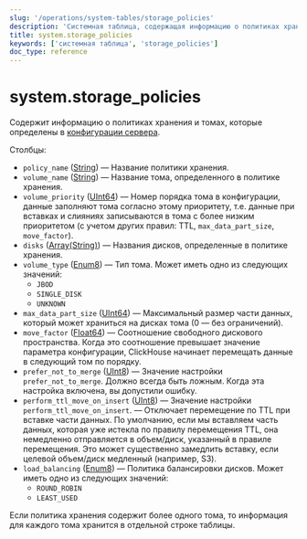 ```yaml
---
slug: '/operations/system-tables/storage_policies'
description: 'Системная таблица, содержащая информацию о политиках хранения и томах,'
title: system.storage_policies
keywords: ['системная таблица', 'storage_policies']
doc_type: reference
---
```

# system.storage_policies

Содержит информацию о политиках хранения и томах, которые определены в [конфигурации сервера](../../engines/table-engines/mergetree-family/mergetree.md#table_engine-mergetree-multiple-volumes_configure).

Столбцы:

- `policy_name` ([String](../../sql-reference/data-types/string.md)) — Название политики хранения.
- `volume_name` ([String](../../sql-reference/data-types/string.md)) — Название тома, определенного в политике хранения.
- `volume_priority` ([UInt64](../../sql-reference/data-types/int-uint.md)) — Номер порядка тома в конфигурации, данные заполняют тома согласно этому приоритету, т.е. данные при вставках и слияниях записываются в тома с более низким приоритетом (с учетом других правил: TTL, `max_data_part_size`, `move_factor`).
- `disks` ([Array(String)](../../sql-reference/data-types/array.md)) — Названия дисков, определенные в политике хранения.
- `volume_type` ([Enum8](../../sql-reference/data-types/enum.md)) — Тип тома. Может иметь одно из следующих значений:
  - `JBOD` 
  - `SINGLE_DISK`
  - `UNKNOWN`
- `max_data_part_size` ([UInt64](../../sql-reference/data-types/int-uint.md)) — Максимальный размер части данных, который может храниться на дисках тома (0 — без ограничений).
- `move_factor` ([Float64](../../sql-reference/data-types/float.md)) — Соотношение свободного дискового пространства. Когда это соотношение превышает значение параметра конфигурации, ClickHouse начинает перемещать данные в следующий том по порядку.
- `prefer_not_to_merge` ([UInt8](../../sql-reference/data-types/int-uint.md)) — Значение настройки `prefer_not_to_merge`. Должно всегда быть ложным. Когда эта настройка включена, вы допустили ошибку.
- `perform_ttl_move_on_insert` ([UInt8](../../sql-reference/data-types/int-uint.md)) — Значение настройки `perform_ttl_move_on_insert`. — Отключает перемещение по TTL при вставке части данных. По умолчанию, если мы вставляем часть данных, которая уже истекла по правилу перемещения TTL, она немедленно отправляется в объем/диск, указанный в правиле перемещения. Это может существенно замедлить вставку, если целевой объем/диск медленный (например, S3).
- `load_balancing` ([Enum8](../../sql-reference/data-types/enum.md)) — Политика балансировки дисков. Может иметь одно из следующих значений:
  - `ROUND_ROBIN`
  - `LEAST_USED`

Если политика хранения содержит более одного тома, то информация для каждого тома хранится в отдельной строке таблицы.